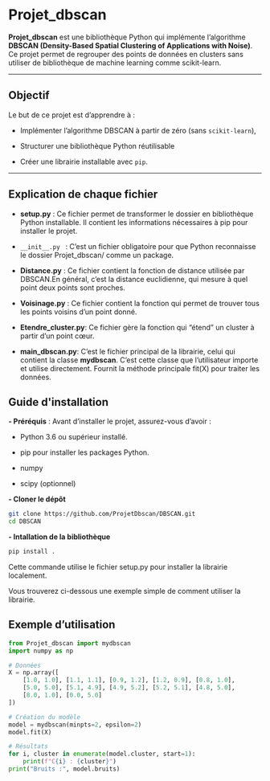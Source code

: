 #  Projet_dbscan

**Projet_dbscan** est une bibliothèque Python qui implémente l’algorithme **DBSCAN (Density-Based Spatial Clustering of Applications with Noise)**.  
Ce projet permet de regrouper des points de données en clusters sans utiliser de bibliothèque de machine learning comme scikit-learn.  

---

## Objectif

Le but de ce projet est d’apprendre à :

- Implémenter l’algorithme DBSCAN à partir de zéro (sans `scikit-learn`),

- Structurer une bibliothèque Python réutilisable

- Créer une librairie installable avec `pip`.

---

## Explication de chaque fichier

- **setup.py** : Ce fichier permet de transformer le dossier en bibliothèque Python installable. Il contient les informations nécessaires à pip pour installer le projet.

-  `__init__.py ` : C’est un fichier obligatoire pour que Python reconnaisse le dossier Projet_dbscan/ comme un package.

- **Distance.py** : Ce fichier contient la fonction de distance utilisée par DBSCAN.En général, c’est la distance euclidienne, qui mesure à quel point deux points sont proches.

- **Voisinage.py** : Ce fichier contient la fonction qui permet de trouver tous les points voisins d’un point donné. 

- **Etendre_cluster.py**: Ce fichier gère la fonction qui “étend” un cluster à partir d’un point cœur.

- **main_dbscan.py**: C’est le fichier principal de la librairie, celui qui contient la classe **mydbscan**. C’est cette classe que l’utilisateur importe et utilise directement. Fournit la méthode principale fit(X) pour traiter les données.

## Guide d'installation

 **- Préréquis** :
 Avant d’installer le projet, assurez-vous d’avoir :
   
   - Python 3.6 ou supérieur installé.
   
   - pip pour installer les packages Python. 

   - numpy

   - scipy (optionnel)

     
**- Cloner le dépôt**

```bash
git clone https://github.com/ProjetDbscan/DBSCAN.git
cd DBSCAN
```

**- Intallation de la bibliothèque**
```bash
pip install .
```
Cette commande utilise le fichier setup.py pour installer la librairie localement.

Vous trouverez ci-dessous une exemple simple de comment utiliser la librairie.

## Exemple d’utilisation

```python
from Projet_dbscan import mydbscan
import numpy as np

# Données
X = np.array([
    [1.0, 1.0], [1.1, 1.1], [0.9, 1.2], [1.2, 0.9], [0.8, 1.0],
    [5.0, 5.0], [5.1, 4.9], [4.9, 5.2], [5.2, 5.1], [4.8, 5.0],
    [8.0, 1.0], [0.0, 5.0]
])

# Création du modèle
model = mydbscan(minpts=2, epsilon=2)
model.fit(X)

# Résultats
for i, cluster in enumerate(model.cluster, start=1):
    print(f"C{i} : {cluster}")
print("Bruits :", model.bruits)



